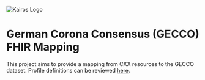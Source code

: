 ![Kairos Logo](https://www.kairos.de/app/uploads/kairos-logo-blue_iqvia.png "Kairos Logo")

German Corona Consensus (GECCO) FHIR Mapping
============================================

This project aims to provide a mapping from CXX resources to the GECCO dataset. Profile definitions can be
reviewed [here](https://simplifier.net/forschungsnetzcovid-19).

